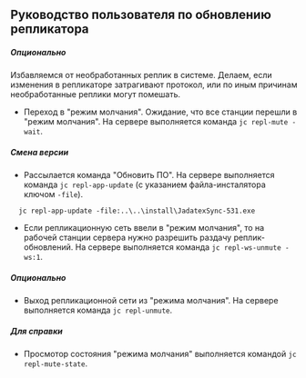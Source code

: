 ## Руководство пользователя по обновлению репликатора

##### Опционально

Избавляемся от необработанных реплик в системе. Делаем, если изменения в репликаторе
затрагивают протокол, или по иным причинам необработанные реплики могут помешать.

- Переход в "режим молчания". Ожидание, что все станции перешли в "режим молчания". На
  сервере выполняется команда `jc repl-mute -wait`.

##### Смена версии

- Рассылается команда "Обновить ПО". На сервере выполняется команда `jc repl-app-update`
  (с указанием файла-инсталятора ключом `-file`).

~~~
  jc repl-app-update -file:..\..\install\JadatexSync-531.exe
~~~

- Если репликационную сеть ввели в "режим молчания", то на рабочей станции сервера нужно
  разрешить раздачу реплик-обновлений. На сервере выполняется
  команда `jc repl-ws-unmute -ws:1`.

##### Опционально 
- Выход репликационной сети из "режима молчания". 
  На сервере выполняется команда `jc repl-unmute`. 


##### Для справки

- Просмотор состояния "режима молчания" выполняется командой `jc repl-mute-state`.
